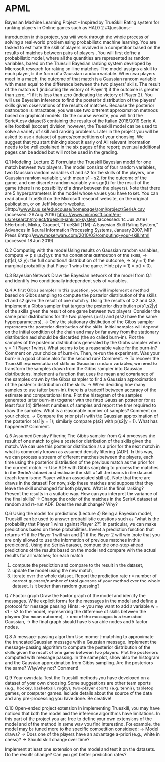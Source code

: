 # APML
Bayesian Machine Learning Project - Inspired by TrueSkill Rating system for ranking players in Online games such as HALO 2
#Questions:-

Introduction
In this project, you will work through the whole process of solving a real-world problem using
probabilistic machine learning. You are tasked to estimate the skill of players involved in a competition
based on the results of matches between pairs of players . You will first define a probabilistic model,
where all the quantities are represented as random variables, based on the Trueskill Bayesian ranking
system developed by Microsoft research for raking on-line matches. The model assigns a skill to each
player, in the form of a Gaussian random variable. When two players meet in a match, the outcome of
that match is a Gaussian random variable with mean equal to the difference between the two players’
skills. The result of the match is 1 (indicating the victory of Player 1) if the outcome is greater than
zero, -1 if it is less than zero (indicating the victory of Player 2).
You will use Bayesian inference to find the posterior distribution of the players’ skills given observations
of the results of matches. Because the posterior distribution is intractable, you will use two
different approximation methods based on graphical models.
On the course website, you will find the SerieA.csv dataset3 containing the results of the Italian
2018/2019 Serie A elite football (soccer) division; however, the Trueskill model can be used to solve
a variety of skill and ranking problems. Later in the project you will be asked to use a dataset of
games/competitions of your choosing. We suggest that you start thinking about it early on!
All relevant information needs to be well
explained in the six pages of the report; eventual additional pages can be added but will not be used
in the grading.

Q.1 Modeling (Lecture 2)
Formulate the Trueskill Bayesian model for one match between two players. The model consists
of four random variables, two Gaussian random variables s1 and s2 for the skills of the players,
one Gaussian random variable t, with mean s1 - s2, for the outcome of the game, and one discrete
random variable y = sign(t) for the result of the game (there is no possibility of a draw between
the players). Note that there are 5 hyperparameters in the model whose values you have to set. You
can read about TrueSkill on the Microsoft research website, on the original publication, or on Jeff
Moser’s website.
3http://www.it.uu.se/edu/course/homepage/apml/project/SerieA.csv (accessed: 29 Aug
2019)
https://www.microsoft.com/en-us/research/project/trueskill-ranking-system (accessed:
14 Jun 2019)
5Herbrich, Minka, Graepel, “TrueSkill(TM): A Bayesian Skill Rating System,” Advances in Neural Information
Processing Systems, January 2007, MIT Press
6http://www.moserware.com/2010/03/computing-your-skill.html (accessed 18 Jun 2019)

Q.2 Computing with the model
Using results on Gaussian random variables, compute
-> p(s1,s2|t,y): the full conditional distribution of the skills,
-> p(t|s1,s2,y): the full conditional distribution of the outcome,
-> p(y = 1) the marginal probability that Player 1 wins the game. Hint: p(y = 1) = p(t > 0).

Q.3 Bayesian Network
Draw the Bayesian network of the model from Q.1 and identify two conditionally independent sets of
variables.

Q.4 A first Gibbs sampler 
In this question, you will implement a method based on Gibbs sampling to compute the posterior
distribution of the skills s1 and s2 given the result of one match y.
Using the results of Q.2 and Q.3, implement a Gibbs sampler that targets the posterior distribution
p(s1,s2|y) of the skills given the result of one game between two players. Consider the same prior
distributions for the two players (p(s1) and p(s2) have the same hyperparameters).
-> Only the stationary distibution of the Gibbs sampler represents the posterior distribution of
the skills. Initial samples will depend on the initial condition of the chain and may be far
away from the stationary distribution and should be discarded (the so called burn-in).
Plot the samples of the posterior distributions generated by the Gibbs sampler when y = 1
(Player 1 wins). What seems to be a reasonable value for the burn-in? Comment on your
choice of burn-in. Then, re-run the experiment. Was your burn-in a good choice also for the
second run? Comment.
-> To recover the Trueskill representation of skills as Gaussian random variables, we need to
transform the samples drawn from the Gibbs sampler into Gaussian distributions. Implement
a function that uses the mean and covariance of the samples drawn by the Gibbs sampler to
find a Gaussian approximation of the posterior distribution of the skills.
-> When deciding how many samples to use (after burn-in), there is a tradeoff between accuracy
of the estimate and computational time. Plot the histogram of the samples generated (after
burn-in) together with the fitted Gaussian posterior for at least four (4) different numbers of
samples and report the time required to draw the samples. What is a reasonable number of
samples? Comment on your choice.
-> Compare the prior p(s1) with the Gaussian approximation of the posterior p(s1|y = 1);
similarly compare p(s2) with p(s2|y = 1). What has happened? Comment.

Q.5 Assumed Density Filtering 
The Gibbs sampler from Q.4 processes the result of one match to give a posterior distribution of
the skills given the match. We can use this posterior distribution as a prior for the next match in
what is commonly known as assumed density filtering (ADF). In this way, we can process a stream
of different matches between the players, each time using the posterior distribution of the previous
match as the prior for the current match.
-> Use ADF with Gibbs sampling to process the matches in the SerieA dataset and estimate
the skill of all the teams in the dataset (each team is one Player with an associated skill st).
Note that there are draws in the dataset! For now, skip these matches and suppose that they
leave the skill unchanged for both players.
What is the final ranking? Present the results in a suitable way. How can you interpret the
variance of the final skills?
-> Change the order of the matches in the SerieA dataset at random and re-run ADF. Does the
result change? Why?

Q.6 Using the model for predictions (Lecture 4)
Being a Bayesian model, Trueskill can be used to answer probabilistic questions such as “what is the
probability that Player 1 wins against Player 2?”. In particular, we can make predictions based on
these probabilities. Invent a prediction function that returns +1 if the Player 1 will win and 􀀀1 if the
Player 2 will win (note that you are only allowed to use the information of previous matches in this
prediction!).
Using the SerieA dataset, compute the one-step-ahead predictions of the results based on the model
and compare with the actual results for all matches; for each match
1. compute the prediction and compare to the result in the dataset,
2. update the model using the new match,
3. iterate over the whole dataset.
Report the prediction rate
r = number of correct guesses/number of total guesses
of your method over the whole dataset. Is it better than random guessing?

Q.7 Factor graph
Draw the Factor graph of the model and identify the messages. Write explicit forms for the messages
in the model and define a protocol for message passing. Hints:
-> you may want to add a variable w = s1 - s2 to the model, representing the difference of
skills between the players (the mean outcome),
-> one of the messages is a truncated Gaussian,
-> the final graph should have 5 variable nodes and 5 factor nodes.

Q.8 A message-passing algorithm 
Use moment-matching to approximate the truncated Gaussian message with a Gaussian message.
Implement the message-passing algorithm to compute the posterior distribution of the skills given the
result of one game between two players. Plot the posteriors computed with message passing. In the
same plot, show also the histogram and the Gaussian approximation from Gibbs sampling. Are the
posteriors the same? Why/why not? Comment!

Q.9 Your own data
Test the Trueskill methods you have developed on a dataset of your own choosing. Some suggestions
are other team sports (e.g., hockey, basketball, rugby), two-player sports (e.g. tennis), tabletop games,
or computer games. Include details about the source of the data and any pre-processing you have
done. Be creative!

Q.10 Open-ended project extension
In implementing Trueskill, you may have noticed that both the model and the inference algorithms
have limitations. In this part of the project you are free to define your own extensions of the model
and of the method in some way you find interesting. For example, the model may be tuned more to
the specific competition considered:
-> Model draws?
-> Does one of the players have an advantage a-priori (e.g., white in chess)?
-> Should skill change over time?

Implement at least one extension on the model and test it on the datasets. Do the results change? Can
you get better prediction rates?
